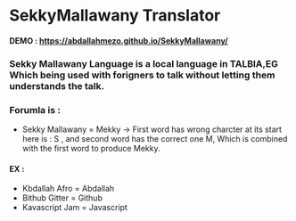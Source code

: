# SekkyMallawany Translator

#### DEMO : https://abdallahmezo.github.io/SekkyMallawany/

### Sekky Mallawany Language is a local language in TALBIA,EG Which being used with forigners to talk without letting them understands the talk.

### Forumla is :
- Sekky Mallawany = Mekky -> First word has wrong charcter at its start here is : S , and second word has the correct one M,
Which is combined with the first word to produce Mekky.

#### EX : 
- Kbdallah Afro = Abdallah
- Bithub Gitter = Github
- Kavascript Jam = Javascript

